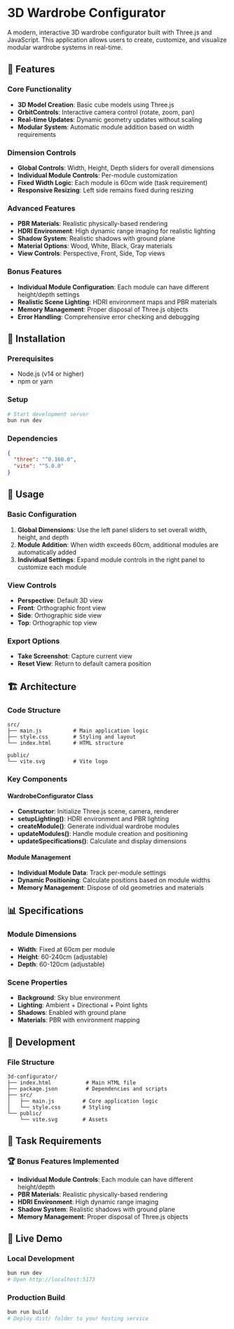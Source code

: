 # 3D Wardrobe Configurator

A modern, interactive 3D wardrobe configurator built with Three.js and JavaScript. This application allows users to create, customize, and visualize modular wardrobe systems in real-time.

## 🎯 Features

### Core Functionality

- **3D Model Creation**: Basic cube models using Three.js
- **OrbitControls**: Interactive camera control (rotate, zoom, pan)
- **Real-time Updates**: Dynamic geometry updates without scaling
- **Modular System**: Automatic module addition based on width requirements

### Dimension Controls

- **Global Controls**: Width, Height, Depth sliders for overall dimensions
- **Individual Module Controls**: Per-module customization
- **Fixed Width Logic**: Each module is 60cm wide (task requirement)
- **Responsive Resizing**: Left side remains fixed during resizing

### Advanced Features

- **PBR Materials**: Realistic physically-based rendering
- **HDRI Environment**: High dynamic range imaging for realistic lighting
- **Shadow System**: Realistic shadows with ground plane
- **Material Options**: Wood, White, Black, Gray materials
- **View Controls**: Perspective, Front, Side, Top views

### Bonus Features

- **Individual Module Configuration**: Each module can have different height/depth settings
- **Realistic Scene Lighting**: HDRI environment maps and PBR materials
- **Memory Management**: Proper disposal of Three.js objects
- **Error Handling**: Comprehensive error checking and debugging

## 🚀 Installation

### Prerequisites

- Node.js (v14 or higher)
- npm or yarn

### Setup

```bash
# Start development server
bun run dev
```

### Dependencies

```json
{
  "three": "^0.160.0",
  "vite": "^5.0.0"
}
```

## 📖 Usage

### Basic Configuration

1. **Global Dimensions**: Use the left panel sliders to set overall width, height, and depth
2. **Module Addition**: When width exceeds 60cm, additional modules are automatically added
3. **Individual Settings**: Expand module controls in the right panel to customize each module

### View Controls

- **Perspective**: Default 3D view
- **Front**: Orthographic front view
- **Side**: Orthographic side view
- **Top**: Orthographic top view

### Export Options

- **Take Screenshot**: Capture current view
- **Reset View**: Return to default camera position

## 🏗️ Architecture

### Code Structure

```
src/
├── main.js          # Main application logic
├── style.css        # Styling and layout
└── index.html       # HTML structure

public/
└── vite.svg         # Vite logo
```

### Key Components

#### WardrobeConfigurator Class

- **Constructor**: Initialize Three.js scene, camera, renderer
- **setupLighting()**: HDRI environment and PBR lighting
- **createModule()**: Generate individual wardrobe modules
- **updateModules()**: Handle module creation and positioning
- **updateSpecifications()**: Calculate and display dimensions

#### Module Management

- **Individual Module Data**: Track per-module settings
- **Dynamic Positioning**: Calculate positions based on module widths
- **Memory Management**: Dispose of old geometries and materials

## 📊 Specifications

### Module Dimensions

- **Width**: Fixed at 60cm per module
- **Height**: 60-240cm (adjustable)
- **Depth**: 60-120cm (adjustable)

### Scene Properties

- **Background**: Sky blue environment
- **Lighting**: Ambient + Directional + Point lights
- **Shadows**: Enabled with ground plane
- **Materials**: PBR with environment mapping

## 🔧 Development

### File Structure

```
3d-configurator/
├── index.html           # Main HTML file
├── package.json         # Dependencies and scripts
├── src/
│   ├── main.js         # Core application logic
│   └── style.css       # Styling
└── public/
    └── vite.svg        # Assets
```

## 🎯 Task Requirements

### 🏆 Bonus Features Implemented

- **Individual Module Controls**: Each module can have different height/depth
- **PBR Materials**: Realistic physically-based rendering
- **HDRI Environment**: High dynamic range imaging
- **Shadow System**: Realistic shadows with ground plane
- **Memory Management**: Proper disposal of Three.js objects

## 🚀 Live Demo

### Local Development

```bash
bun run dev
# Open http://localhost:5173
```

### Production Build

```bash
bun run build
# Deploy dist/ folder to your hosting service

```

